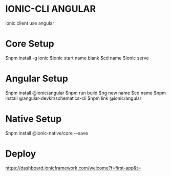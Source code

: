 # IONIC-CLI ANGULAR
 ionic client use angular
 
# Core Setup
$npm install -g ionic
$ionic start name blank
$cd name 
$ionic serve

# Angular Setup
$npm install @ionic/angular
$npm run build
$ng new name
$cd name
$npm install @angular-devkit/schematics-cli
$npm link @ionic/angular

# Native Setup
$npm install @ionic-native/core --save

# Deploy
https://dashboard.ionicframework.com/welcome?f=first-app&t=
